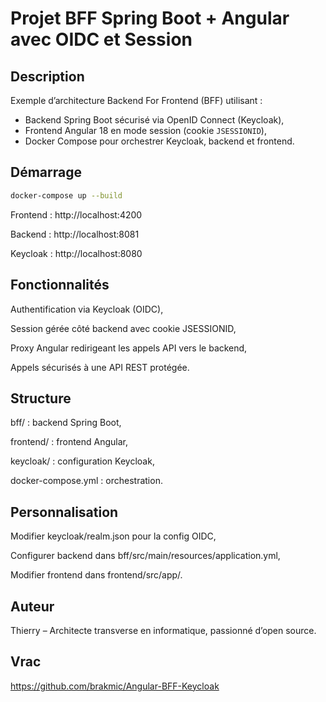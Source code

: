 # Projet BFF Spring Boot + Angular avec OIDC et Session

## Description

Exemple d’architecture Backend For Frontend (BFF) utilisant :

- Backend Spring Boot sécurisé via OpenID Connect (Keycloak),
- Frontend Angular 18 en mode session (cookie `JSESSIONID`),
- Docker Compose pour orchestrer Keycloak, backend et frontend.

## Démarrage

```bash
docker-compose up --build
```

Frontend : http://localhost:4200

Backend : http://localhost:8081

Keycloak : http://localhost:8080


## Fonctionnalités

Authentification via Keycloak (OIDC),

Session gérée côté backend avec cookie JSESSIONID,

Proxy Angular redirigeant les appels API vers le backend,

Appels sécurisés à une API REST protégée.

## Structure

bff/ : backend Spring Boot,

frontend/ : frontend Angular,

keycloak/ : configuration Keycloak,

docker-compose.yml : orchestration.

## Personnalisation

Modifier keycloak/realm.json pour la config OIDC,

Configurer backend dans bff/src/main/resources/application.yml,

Modifier frontend dans frontend/src/app/.

## Auteur

Thierry – Architecte transverse en informatique, passionné d’open source.



## Vrac

https://github.com/brakmic/Angular-BFF-Keycloak